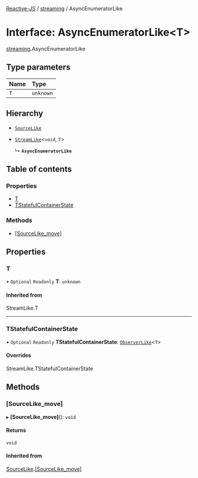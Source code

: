 [Reactive-JS](../README.md) / [streaming](../modules/streaming.md) / AsyncEnumeratorLike

# Interface: AsyncEnumeratorLike<T\>

[streaming](../modules/streaming.md).AsyncEnumeratorLike

## Type parameters

| Name | Type |
| :------ | :------ |
| `T` | `unknown` |

## Hierarchy

- [`SourceLike`](util.SourceLike.md)

- [`StreamLike`](streaming.StreamLike.md)<`void`, `T`\>

  ↳ **`AsyncEnumeratorLike`**

## Table of contents

### Properties

- [T](streaming.AsyncEnumeratorLike.md#t)
- [TStatefulContainerState](streaming.AsyncEnumeratorLike.md#tstatefulcontainerstate)

### Methods

- [[SourceLike\_move]](streaming.AsyncEnumeratorLike.md#[sourcelike_move])

## Properties

### T

• `Optional` `Readonly` **T**: `unknown`

#### Inherited from

StreamLike.T

___

### TStatefulContainerState

• `Optional` `Readonly` **TStatefulContainerState**: [`ObserverLike`](scheduling.ObserverLike.md)<`T`\>

#### Overrides

StreamLike.TStatefulContainerState

## Methods

### [SourceLike\_move]

▸ **[SourceLike_move]**(): `void`

#### Returns

`void`

#### Inherited from

[SourceLike](util.SourceLike.md).[[SourceLike_move]](util.SourceLike.md#[sourcelike_move])

